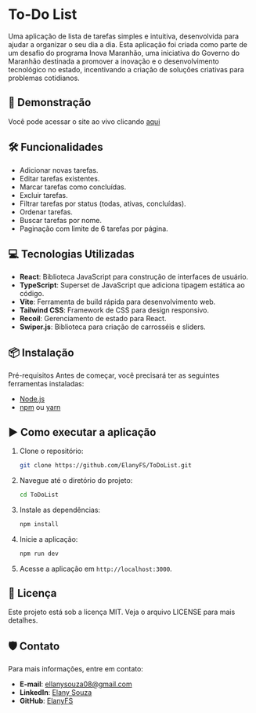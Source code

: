 # To-Do List

Uma aplicação de lista de tarefas simples e intuitiva, desenvolvida para ajudar a organizar o seu dia a dia. Esta aplicação foi criada como parte de um desafio do programa Inova Maranhão, uma iniciativa do Governo do Maranhão destinada a promover a inovação e o desenvolvimento tecnológico no estado, incentivando a criação de soluções criativas para problemas cotidianos.

## 🚀 Demonstração

Você pode acessar o site ao vivo clicando [aqui](https://to-do-list-trilha.vercel.app/)

## 🛠️ Funcionalidades

- Adicionar novas tarefas.
- Editar tarefas existentes.
- Marcar tarefas como concluídas.
- Excluir tarefas.
- Filtrar tarefas por status (todas, ativas, concluídas).
- Ordenar tarefas.
- Buscar tarefas por nome.
- Paginação com limite de 6 tarefas por página.

## 💻 Tecnologias Utilizadas

- **React**: Biblioteca JavaScript para construção de interfaces de usuário.
- **TypeScript**: Superset de JavaScript que adiciona tipagem estática ao código.
- **Vite**: Ferramenta de build rápida para desenvolvimento web.
- **Tailwind CSS**: Framework de CSS para design responsivo.
- **Recoil**: Gerenciamento de estado para React.
- **Swiper.js**: Biblioteca para criação de carrosséis e sliders.

## 📦 Instalação

Pré-requisitos
Antes de começar, você precisará ter as seguintes ferramentas instaladas:

- [Node.js](https://nodejs.org/pt)
- [npm](https://www.npmjs.com/) ou [yarn](https://yarnpkg.com/)

## ▶️ Como executar a aplicação
1. Clone o repositório:
    ```bash
    git clone https://github.com/ElanyFS/ToDoList.git
    ```
2. Navegue até o diretório do projeto:
    ```bash
    cd ToDoList
    ```
3. Instale as dependências:
    ```bash
    npm install
    ```
4. Inicie a aplicação:
    ```bash
    npm run dev
    ```
5. Acesse a aplicação em `http://localhost:3000`.
   
## 📄 Licença
Este projeto está sob a licença MIT. Veja o arquivo LICENSE para mais detalhes.

## 🛡️ Contato
Para mais informações, entre em contato:

- **E-mail**: [ellanysouza08@gmail.com](mailto:ellanysouza08@gmail.com)
- **LinkedIn**: [Elany Souza](https://www.linkedin.com/in/elany-de-souza-77b2b3140/)
- **GitHub**: [ElanyFS](https://github.com/ElanyFS)

